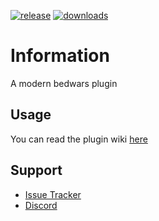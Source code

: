 [![release]][releaseLink]
[![downloads]][spigot]

# Information

A modern bedwars plugin

## Usage

You can read the plugin wiki [here](https://wiki.lorenzo0111.me/bedwars)

## Support

*   [Issue Tracker][issues]
*   [Discord][discord]

[release]: https://img.shields.io/github/v/release/Lorenzo0111/Bedwars?logo=appveyor

[releaseLink]: https://github.com/Lorenzo0111/Bedwars/releases/latest

[issues]: https://github.com/Lorenzo0111/Bedwars/issues

[discord]: https://discord.gg/HT47UQXBqG

[spigot]: https://www.spigotmc.org/resources/rocketjoin-custom-join-message.82520/

[downloads]: https://img.shields.io/spiget/downloads/82520
